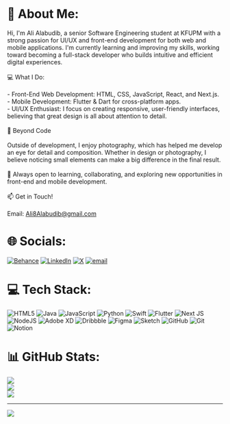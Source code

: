 # 👋 About Me:
Hi, I'm Ali Alabudib, a senior Software Engineering student at KFUPM with a strong passion for UI/UX and front-end development for both web and mobile applications. I'm currently learning and improving my skills, working toward becoming a full-stack developer who builds intuitive and efficient digital experiences.<br><br>💻 What I Do:<br><br>- Front-End Web Development: HTML, CSS, JavaScript, React, and Next.js.<br>- Mobile Development: Flutter & Dart for cross-platform apps.<br>- UI/UX Enthusiast: I focus on creating responsive, user-friendly interfaces, believing that great design is all about attention to detail.<br><br>📸 Beyond Code<br><br>Outside of development, I enjoy photography, which has helped me develop an eye for detail and composition. Whether in design or photography, I believe noticing small elements can make a big difference in the final result.<br><br>🚀 Always open to learning, collaborating, and exploring new opportunities in front-end and mobile development.<br><br>📫 Get in Touch! <br><br>Email: Ali8Alabudib@gmail.com<br>


# 🌐 Socials:
[![Behance](https://img.shields.io/badge/Behance-1769ff?logo=behance&logoColor=white)](https://behance.net/https://www.behance.net/aliabudib) [![LinkedIn](https://img.shields.io/badge/LinkedIn-%230077B5.svg?logo=linkedin&logoColor=white)](https://linkedin.com/in/www.linkedin.com/in/alialabudib) [![X](https://img.shields.io/badge/X-black.svg?logo=X&logoColor=white)](https://x.com/AliAlabudib) [![email](https://img.shields.io/badge/Email-D14836?logo=gmail&logoColor=white)](mailto:ali8alabudib@gmail.com) 

# 💻 Tech Stack:
![HTML5](https://img.shields.io/badge/html5-%23E34F26.svg?style=for-the-badge&logo=html5&logoColor=white) ![Java](https://img.shields.io/badge/java-%23ED8B00.svg?style=for-the-badge&logo=openjdk&logoColor=white) ![JavaScript](https://img.shields.io/badge/javascript-%23323330.svg?style=for-the-badge&logo=javascript&logoColor=%23F7DF1E) ![Python](https://img.shields.io/badge/python-3670A0?style=for-the-badge&logo=python&logoColor=ffdd54) ![Swift](https://img.shields.io/badge/swift-F54A2A?style=for-the-badge&logo=swift&logoColor=white) ![Flutter](https://img.shields.io/badge/Flutter-%2302569B.svg?style=for-the-badge&logo=Flutter&logoColor=white) ![Next JS](https://img.shields.io/badge/Next-black?style=for-the-badge&logo=next.js&logoColor=white) ![NodeJS](https://img.shields.io/badge/node.js-6DA55F?style=for-the-badge&logo=node.js&logoColor=white) ![Adobe XD](https://img.shields.io/badge/Adobe%20XD-470137?style=for-the-badge&logo=Adobe%20XD&logoColor=#FF61F6) ![Dribbble](https://img.shields.io/badge/Dribbble-EA4C89?style=for-the-badge&logo=dribbble&logoColor=white) ![Figma](https://img.shields.io/badge/figma-%23F24E1E.svg?style=for-the-badge&logo=figma&logoColor=white) ![Sketch](https://img.shields.io/badge/Sketch-FFB387?style=for-the-badge&logo=sketch&logoColor=black) ![GitHub](https://img.shields.io/badge/github-%23121011.svg?style=for-the-badge&logo=github&logoColor=white) ![Git](https://img.shields.io/badge/git-%23F05033.svg?style=for-the-badge&logo=git&logoColor=white) ![Notion](https://img.shields.io/badge/Notion-%23000000.svg?style=for-the-badge&logo=notion&logoColor=white)
# 📊 GitHub Stats:
![](https://github-readme-stats.vercel.app/api?username=AliAlabudib&theme=one_dark_pro&hide_border=true&include_all_commits=true&count_private=true)<br/>
![](https://nirzak-streak-stats.vercel.app/?user=AliAlabudib&theme=one_dark_pro&hide_border=true)<br/>
![](https://github-readme-stats.vercel.app/api/top-langs/?username=AliAlabudib&theme=one_dark_pro&hide_border=true&include_all_commits=true&count_private=true&layout=compact)

---
[![](https://visitcount.itsvg.in/api?id=AliAlabudib&icon=0&color=0)](https://visitcount.itsvg.in)

<!-- Proudly created with GPRM ( https://gprm.itsvg.in ) -->
